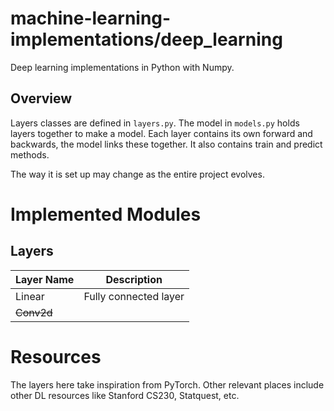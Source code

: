 # machine-learning-implementations/deep_learning
Deep learning implementations in Python with Numpy.

## Overview
Layers classes are defined in `layers.py`. The model in `models.py` holds layers together to make a model. Each layer contains its own forward and backwards, the model links these together. It also contains train and predict methods.

The way it is set up may change as the entire project evolves.

# Implemented Modules

## Layers
| Layer Name       | Description                              |
|------------------|------------------------------------------|
| Linear           | Fully connected layer                    |
| ~~Conv2d~~ |  |

# Resources
The layers here take inspiration from PyTorch. Other relevant places include other DL resources like Stanford CS230, Statquest, etc.
